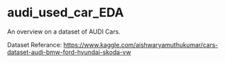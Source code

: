 # audi_used_car_EDA
An overview on a dataset of AUDI Cars.

Dataset Referance: https://www.kaggle.com/aishwaryamuthukumar/cars-dataset-audi-bmw-ford-hyundai-skoda-vw
